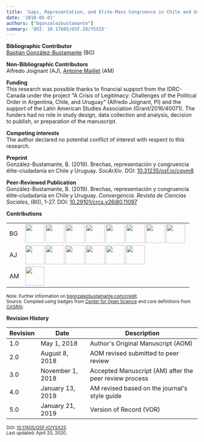 ```yaml
---
title: 'Gaps, Representation, and Elite-Mass Congruence in Chile and Uruguay'
date: '2018-05-01'
authors: ["bgonzalezbustamante"]
summary: 'DOI: 10.17605/OSF.IO/YSX25'
---
```


**Bibliographic Contributor** <br />
[Bastián González-Bustamante](../../) (BG)

**Non-Bibliographic Contributors** <br />
Alfredo Joignant (AJ), [Antoine Maillet](../../authors/amaillet) (AM)

**Funding** <br />
This research was possible thanks to financial support from the IDRC-Canada under the project "A  Crisis  of  Legitimacy: Challenges of the Political Order in Argentina, Chile, and Uruguay" (Alfredo Joignant, PI) and the support of the Latin American Studies Association (Grant/2016/40071). The funders had no role in study design, data collection and analysis, decision to publish, or preparation of the manuscript.

**Competing interests** <br />
The author declared no potential conflict of interest with respect to this research.

**Preprint** <br />
González-Bustamante, B. (2019). Brechas, representación y congruencia élite-ciudadanía en Chile y Uruguay. *SocArXiv*. DOI: [10.31235/osf.io/cqym8](http://doi.org/10.31235/osf.io/cqym8)

**Peer-Reviewed Publication** <br />
González-Bustamante, B. (2019). Brechas, representación y congruencia élite-ciudadanía en Chile y Uruguay. *Convergencia. Revista de Ciencias Sociales*, (80), 1-27. DOI: [10.29101/crcs.v26i80.11097](https://doi.org/10.29101/crcs.v26i80.11097) <br />

**Contributions** 

| | |
|---|---|
| BG | [<img src="../conceptualization.png" align="left" width="50" />](../conceptualization.png) [<img src="../formal_analysis.png" align="left" width="50" />](../formal_analysis.png) [<img src="../methodology.png" align="left" width="50" />](../methodology.png) [<img src="../computation.png" align="left" width="50" />](../computation.png) [<img src="../testing.png" align="left" width="50" />](../testing.png) [<img src="../data_visualization.png" align="left" width="50" />](../data_visualization.png) [<img src="../writing_initial_draft.png" align="left" width="50" />](../writing_initial_draft.png) [<img src="../writing_review.png" align="left" width="50" />](../writing_review.png) |
| AJ | [<img src="../data_curation.png" align="left" width="50" />](../data_curation.png) [<img src="../funding_acquisition.png" align="left" width="50" />](../funding_acquisition.png) [<img src="../investigation.png" align="left" width="50" />](../investigation.png) [<img src="../project_administration.png" align="left" width="50" />](../project_administration.png) [<img src="../resources.png" align="left" width="50" />](../resources.png) [<img src="../supervision.png" align="left" width="50" />](../supervision.png) |
| AM | [<img src="../writing_review.png" align="left" width="50" />](../writing_review.png) |

<small>Note: Further information on [bgonzalezbustamante.com/credit](../).</small><br />
<small>Source: Compiled using badges from [Center for Open Science](https://github.com/CenterForOpenScience/open_research_badges) and core definitions from [CASRAI](https://casrai.org/credit/).</small><br />

**Revision History**

| Revision | Date | Description |
|---|---|---|
| 1.0 | May 1, 2018 | Author's Original Manuscript (AOM) |
| 2.0 | August 8, 2018 | AOM revised submitted to peer review |
| 3.0 | November 1, 2018 | Accepted Manuscript (AM) after the peer review process |
| 4.0 | January 13, 2019 | AM revised based on the journal's style guide |
| 5.0 | January 21, 2019 | Version of Record (VOR) |

<small>DOI: [10.17605/OSF.IO/YSX25](http://doi.org/10.17605/OSF.IO/YSX25)</small><br />
<small>Last updated: April 20, 2020.</small>
